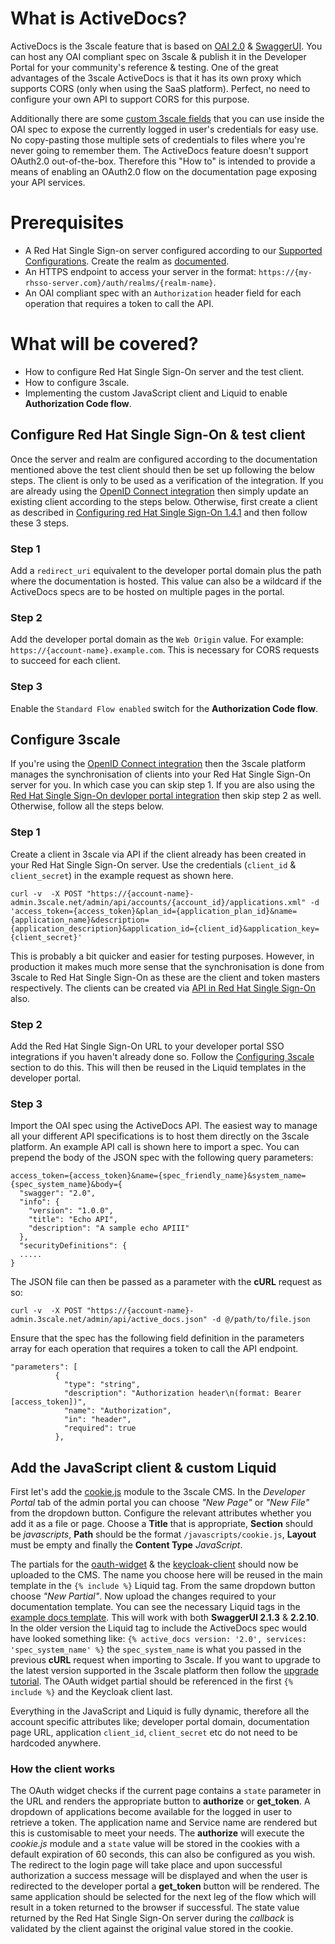 What is ActiveDocs?
===================

ActiveDocs is the 3scale feature that is based on [OAI 2.0](https://github.com/OAI/OpenAPI-Specification/blob/master/versions/2.0.md) & [SwaggerUI](https://github.com/swagger-api/swagger-ui). You can host any OAI compliant spec on 3scale & publish it in the Developer Portal for your community's reference & testing. One of the great advantages of the 3scale ActiveDocs is that it has its own proxy which supports CORS (only when using the SaaS platform). Perfect, no need to configure your own API to support CORS for this purpose.

Additionally there are some [custom 3scale fields](https://access.redhat.com/documentation/en-us/red_hat_3scale/2.saas/html/api_documentation/create-activedocs-spec#useful_tools) that you can use inside the OAI spec to expose the currently logged in user's credentials for easy use. No copy-pasting those multiple sets of credentials to files where you're never going to remember them. The ActiveDocs feature doesn't support OAuth2.0 out-of-the-box. Therefore this "How to" is intended to provide a means of enabling an OAuth2.0 flow on the documentation page exposing your API services.

Prerequisites
=============

*   A Red Hat Single Sign-on server configured according to our [Supported Configurations](https://access.redhat.com/articles/2798521#apicast-3x-support-4). Create the realm as [documented](https://access.redhat.com/documentation/en-us/red_hat_single_sign-on/7.1/html/server_administration_guide/admin_console).
*   An HTTPS endpoint to access your server in the format: `https://{my-rhsso-server.com}/auth/realms/{realm-name}`.
*   An OAI compliant spec with an `Authorization` header field for each operation that requires a token to call the API.

What will be covered?
=====================

*   How to configure Red Hat Single Sign-On server and the test client.
*   How to configure 3scale.
*   Implementing the custom JavaScript client and Liquid to enable **Authorization Code flow**.

Configure Red Hat Single Sign-On & test client
----------------------------------------------

Once the server and realm are configured according to the documentation mentioned above the test client should then be set up following the below steps. The client is only to be used as a verification of the integration. If you are already using the [OpenID Connect integration](https://access.redhat.com/documentation/en-us/red_hat_3scale/2.saas/html/api_authentication/rhsso) then simply update an existing client according to the steps below. Otherwise, first create a client as described in [Configuring red Hat Single Sign-On 1.4.1](https://access.redhat.com/documentation/en-us/red_hat_3scale/2.saas/html/developer_portal/authentication#rhsso) and then follow these 3 steps.

### Step 1

Add a `redirect_uri` equivalent to the developer portal domain plus the path where the documentation is hosted. This value can also be a wildcard if the ActiveDocs specs are to be hosted on multiple pages in the portal.

### Step 2

Add the developer portal domain as the `Web Origin` value. For example: `https://{account-name}.example.com`. This is necessary for CORS requests to succeed for each client.

### Step 3

Enable the `Standard Flow enabled` switch for the **Authorization Code flow**.

Configure 3scale
----------------

If you're using the [OpenID Connect integration](https://access.redhat.com/documentation/en-us/red_hat_3scale/2.saas/html/api_authentication/rhsso) then the 3scale platform manages the synchronisation of clients into your Red Hat Single Sign-On server for you. In which case you can skip step 1. If you are also using the [Red Hat Single Sign-On devloper portal integration](https://access.redhat.com/documentation/en-us/red_hat_3scale/2.saas/html/developer_portal/authentication#enabling_and_disabling_authentication_via_red_hat_single_sign_on_7_0) then skip step 2 as well. Otherwise, follow all the steps below.

### Step 1

Create a client in 3scale via API if the client already has been created in your Red Hat Single Sign-On server. Use the credentials (`client_id` & `client_secret`) in the example request as shown here.

    curl -v  -X POST "https://{account-name}-admin.3scale.net/admin/api/accounts/{account_id}/applications.xml" -d 'access_token={access_token}&plan_id={application_plan_id}&name={application_name}&description={application_description}&application_id={client_id}&application_key={client_secret}'
    

This is probably a bit quicker and easier for testing purposes. However, in production it makes much more sense that the synchronisation is done from 3scale to Red Hat Single Sign-On as these are the client and token masters respectively. The clients can be created via [API in Red Hat Single Sign-On](https://access.redhat.com/documentation/en-us/red_hat_single_sign-on/7.0/html/securing_applications_and_services_guide/client_registration#example_using_curl_2) also.

### Step 2

Add the Red Hat Single Sign-On URL to your developer portal SSO integrations if you haven't already done so. Follow the [Configuring 3scale](https://access.redhat.com/documentation/en-us/red_hat_3scale/2.saas/html/developer_portal/authentication#configuring_3scale) section to do this. This will then be reused in the Liquid templates in the developer portal.

### Step 3

Import the OAI spec using the ActiveDocs API. The easiest way to manage all your different API specifications is to host them directly on the 3scale platform. An example API call is shown here to import a spec. You can prepend the body of the JSON spec with the following query parameters:



    access_token={access_token}&name={spec_friendly_name}&system_name={spec_system_name}&body={
      "swagger": "2.0",
      "info": {
        "version": "1.0.0",
        "title": "Echo API",
        "description": "A sample echo APIII"
      },
      "securityDefinitions": {
      .....
    }

The JSON file can then be passed as a parameter with the **cURL** request as so:

    curl -v  -X POST "https://{account-name}-admin.3scale.net/admin/api/active_docs.json" -d @/path/to/file.json
    

Ensure that the spec has the following field definition in the parameters array for each operation that requires a token to call the API endpoint.

    "parameters": [
              {
                "type": "string",
                "description": "Authorization header\n(format: Bearer [access_token])",
                "name": "Authorization",
                "in": "header",
                "required": true
              },
    

Add the JavaScript client & custom Liquid
-----------------------------------------

First let's add the [cookie.js](https://github.com/kevprice83/activedocs-keycloak-client/blob/master/cookie.js) module to the 3scale CMS. In the _Developer Portal_ tab of the admin portal you can choose _"New Page"_ or _"New File"_ from the dropdown button. Configure the relevant attributes whether you add it as a file or page. Choose a **Title** that is appropriate, **Section** should be _javascripts_, **Path** should be the format `/javascripts/cookie.js`, **Layout** must be empty and finally the **Content Type** _JavaScript_.

The partials for the [oauth-widget](https://github.com/kevprice83/activedocs-keycloak-client/blob/master/widget.js) & the [keycloak-client](https://github.com/kevprice83/activedocs-keycloak-client/blob/master/auth.js) should now be uploaded to the CMS. The name you choose here will be reused in the main template in the `{% include %}` Liquid tag. From the same dropdown button choose _"New Partial"_. Now upload the changes required to your documentation template. You can see the necessary Liquid tags in the [example docs template](https://github.com/kevprice83/activedocs-keycloak-client/blob/master/docs.html.liquid). This will work with both **SwaggerUI 2.1.3** & **2.2.10**. In the older version the Liquid tag to include the ActiveDocs spec would have looked something like: `{% active_docs version: '2.0', services: 'spec_system_name' %}` the `spec_system_name` is what you passed in the previous **cURL** request when importing to 3scale. If you want to upgrade to the latest version supported in the 3scale platform then follow the [upgrade tutorial](https://access.redhat.com/documentation/en-us/red_hat_3scale/2.saas/html/api_documentation/activedocs-upgrade-22). The OAuth widget partial should be referenced in the first `{% include %}` and the Keycloak client last.

Everything in the JavaScript and Liquid is fully dynamic, therefore all the account specific attributes like; developer portal domain, documentation page URL, application `client_id`, `client_secret` etc do not need to be hardcoded anywhere.

### How the client works

The OAuth widget checks if the current page contains a `state` parameter in the URL and renders the appropriate button to **authorize** or **get_token**. A dropdown of applications become available for the logged in user to retrieve a token. The application name and Service name are rendered but this is customisable to meet your needs. The **authorize** will execute the _cookie.js_ module and a `state` value will be stored in the cookies with a default expiration of 60 seconds, this can also be configured as you wish. The redirect to the login page will take place and upon successful authorization a success message will be displayed and when the user is redirected to the developer portal a **get_token** button will be rendered. The same application should be selected for the next leg of the flow which will result in a token returned to the browser if successful. The state value returned by the Red Hat Single Sign-On server during the _callback_ is validated by the client against the original value stored in the cookie.